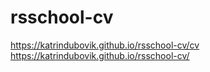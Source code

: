 # rsschool-cv
https://katrindubovik.github.io/rsschool-cv/cv
https://katrindubovik.github.io/rsschool-cv/

